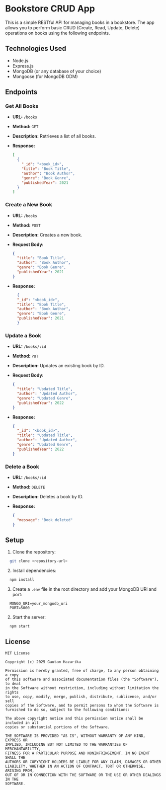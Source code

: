 # Bookstore CRUD App

This is a simple RESTful API for managing books in a bookstore. The app allows you to perform basic CRUD (Create, Read, Update, Delete) operations on books using the following endpoints.

## Technologies Used
- Node.js
- Express.js
- MongoDB (or any database of your choice)
- Mongoose (for MongoDB ODM)

## Endpoints

### Get All Books
- **URL:** `/books`
- **Method:** `GET`
- **Description:** Retrieves a list of all books.
- **Response:**

  ```json
  [
    {
      "_id": "<book_id>",
      "title": "Book Title",
      "author": "Book Author",
      "genre": "Book Genre",
      "publishedYear": 2021
    }
  ]
   ```


### Create a New Book
- **URL:** `/books`
- **Method:** `POST`
- **Description:** Creates a new book.
- **Request Body:**

  ```json
  {
    "title": "Book Title",
    "author": "Book Author",
    "genre": "Book Genre",
    "publishedYear": 2021
  }
   ```
- **Response:**

  ```json
    {
    "_id": "<book_id>",
    "title": "Book Title",
    "author": "Book Author",
    "genre": "Book Genre",
    "publishedYear": 2021
    }
   ```



### Update a Book
- **URL:** `/books/:id`
- **Method:** `PUT`
- **Description:** Updates an existing book by ID.
- **Request Body:**

  ```json
  {
    "title": "Updated Title",
    "author": "Updated Author",
    "genre": "Updated Genre",
    "publishedYear": 2022
  }
   ```
- **Response:**

  ```json
  {
    "_id": "<book_id>",
    "title": "Updated Title",
    "author": "Updated Author",
    "genre": "Updated Genre",
    "publishedYear": 2022
  }
   ```



### Delete a Book
- **URL:** `/books/:id`
- **Method:** `DELETE`
- **Description:** Deletes a book by ID.
- **Response:**

  ```json
  {
    "message": "Book deleted"
  }
   ```

## Setup

1. Clone the repository:

```sh
  git clone <repository-url>
```

2. Install dependencies:

```sh
  npm install
```

3. Create a `.env` file in the root directory and add your MongoDB URI and port:
``` 
  MONGO_URI=your_mongodb_uri
  PORT=5000
```


2. Start the server:
```sh
  npm start
```


## License

```
MIT License

Copyright (c) 2025 Gautam Hazarika

Permission is hereby granted, free of charge, to any person obtaining a copy
of this software and associated documentation files (the "Software"), to deal
in the Software without restriction, including without limitation the rights
to use, copy, modify, merge, publish, distribute, sublicense, and/or sell
copies of the Software, and to permit persons to whom the Software is
furnished to do so, subject to the following conditions:

The above copyright notice and this permission notice shall be included in all
copies or substantial portions of the Software.

THE SOFTWARE IS PROVIDED "AS IS", WITHOUT WARRANTY OF ANY KIND, EXPRESS OR
IMPLIED, INCLUDING BUT NOT LIMITED TO THE WARRANTIES OF MERCHANTABILITY,
FITNESS FOR A PARTICULAR PURPOSE AND NONINFRINGEMENT. IN NO EVENT SHALL THE
AUTHORS OR COPYRIGHT HOLDERS BE LIABLE FOR ANY CLAIM, DAMAGES OR OTHER
LIABILITY, WHETHER IN AN ACTION OF CONTRACT, TORT OR OTHERWISE, ARISING FROM,
OUT OF OR IN CONNECTION WITH THE SOFTWARE OR THE USE OR OTHER DEALINGS IN THE
SOFTWARE.
```
